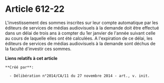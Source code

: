 # Article 612-22

L'investissement des sommes inscrites sur leur compte automatique par les éditeurs de services de médias audiovisuels à la
demande doit être effectué dans un délai de trois ans à compter du 1er janvier de l'année suivant celle au cours de laquelle
elles ont été calculées. A l'expiration de ce délai, les éditeurs de services de médias audiovisuels à la demande sont déchus
de la faculté d'investir ces sommes.

**Liens relatifs à cet article**

	**Créé par**:

	  - Délibération n°2014/CA/11 du 27 novembre 2014 - art., v. init.
